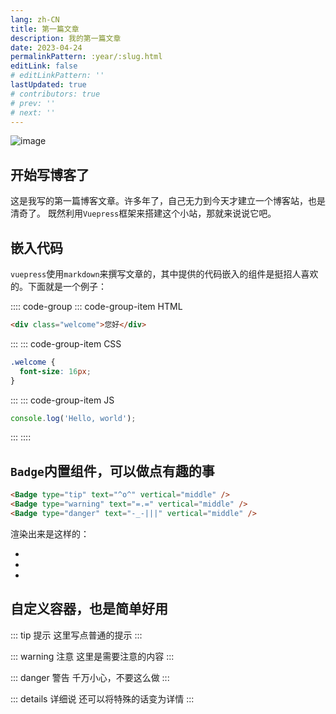 ```yaml
---
lang: zh-CN
title: 第一篇文章
description: 我的第一篇文章
date: 2023-04-24
permalinkPattern: :year/:slug.html
editLink: false
# editLinkPattern: ''
lastUpdated: true
# contributors: true
# prev: ''
# next: ''
---
```


![image](/assets/beach-g8153c8171_640.jpg)

## 开始写博客了

这是我写的第一篇博客文章。许多年了，自己无力到今天才建立一个博客站，也是清奇了。
既然利用`Vuepress`框架来搭建这个小站，那就来说说它吧。

## 嵌入代码

`vuepress`使用`markdown`来撰写文章的，其中提供的代码嵌入的组件是挺招人喜欢的。下面就是一个例子：

:::: code-group
::: code-group-item HTML
```html
<div class="welcome">您好</div>
```
:::
::: code-group-item CSS
```css
.welcome {
  font-size: 16px;
}
```
:::
::: code-group-item JS
```js
console.log('Hello, world');
```
:::
::::

## `Badge`内置组件，可以做点有趣的事

```html
<Badge type="tip" text="^o^" vertical="middle" /> 
<Badge type="warning" text="=.=" vertical="middle" /> 
<Badge type="danger" text="-_-|||" vertical="middle" />
```

渲染出来是这样的：

- <Badge type="tip" text="^o^" vertical="middle" /> 
- <Badge type="warning" text="=.=" vertical="middle" /> 
- <Badge type="danger" text="-_-|||" vertical="middle" />

## 自定义容器，也是简单好用

::: tip 提示
这里写点普通的提示
:::

::: warning 注意
这里是需要注意的内容
:::

::: danger 警告
千万小心，不要这么做
:::

::: details 详细说
还可以将特殊的话变为详情
:::



